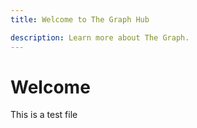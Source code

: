 ```yaml
---
title: Welcome to The Graph Hub

description: Learn more about The Graph.
---
```


# Welcome 

This is a test file
